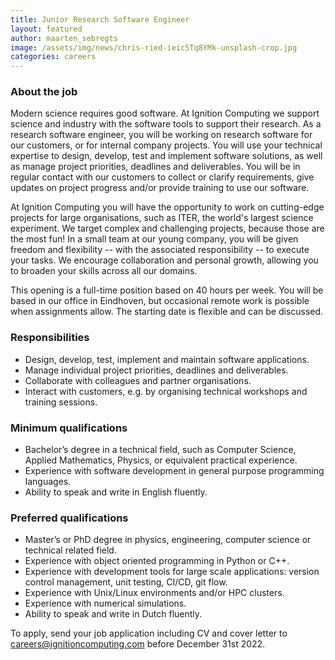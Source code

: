 ```yaml
---
title: Junior Research Software Engineer
layout: featured
author: maarten_sebregts
image: /assets/img/news/chris-ried-ieic5Tq8YMk-unsplash-crop.jpg
categories: careers
---
```


### About the job

Modern science requires good software. At Ignition Computing we support science and industry with the software tools to support their research. As a research software engineer, you will be working on research software for our customers, or for internal company projects. You will use your technical expertise to design, develop, test and implement software solutions, as well as manage project priorities, deadlines and deliverables. You will be in regular contact with our customers to collect or clarify requirements, give updates on project progress and/or provide training to use our software.

At Ignition Computing you will have the opportunity to work on cutting-edge projects for large organisations, such as ITER, the world's largest science experiment. We target complex and challenging projects, because those are the most fun! In a small team at our young company, you will be given freedom and flexibility -- with the associated responsibility -- to execute your tasks. We encourage collaboration and personal growth, allowing you to broaden your skills across all our domains.

This opening is a full-time position based on 40 hours per week. You will be based in our office in Eindhoven, but occasional remote work is possible when assignments allow. The starting date is flexible and can be discussed.

### Responsibilities

- Design, develop, test, implement and maintain software applications.
- Manage individual project priorities, deadlines and deliverables.
- Collaborate with colleagues and partner organisations.
- Interact with customers, e.g. by organising technical workshops and training sessions.

### Minimum qualifications

- Bachelor’s degree in a technical field, such as Computer Science, Applied Mathematics, Physics, or equivalent practical experience.
- Experience with software development in general purpose programming languages.
- Ability to speak and write in English fluently.

### Preferred qualifications

- Master’s or PhD degree in physics, engineering, computer science or technical related field.
- Experience with object oriented programming in Python or C++.
- Experience with development tools for large scale applications: version control management, unit testing, CI/CD, git flow.
- Experience with Unix/Linux environments and/or HPC clusters.
- Experience with numerical simulations.
- Ability to speak and write in Dutch fluently.

To apply, send your job application including CV and cover letter to <careers@ignitioncomputing.com> before December 31st 2022.
